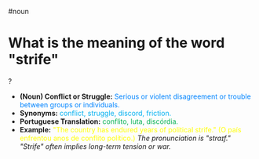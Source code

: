 #noun

# What is the meaning of the word "strife"
?
* **(Noun) Conflict or Struggle:** <span style="color:rgb(0, 132, 255)">Serious or violent disagreement or trouble between groups or individuals.</span>
* **Synonyms:** <span style="color:rgb(0, 176, 240)">conflict, struggle, discord, friction.</span>
* **Portuguese Translation:** <span style="color:rgb(0, 176, 80)">conflito, luta, discórdia.</span>
* **Example:** <span style="color:rgb(255, 255, 0)">"The country has endured years of political strife." (O país enfrentou anos de conflito político.)</span>
*The pronunciation is "straɪf." "Strife" often implies long-term tension or war.*
<!--SR:!2025-07-02,1,230-->
